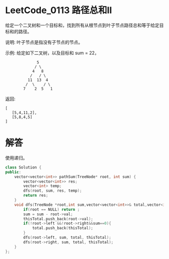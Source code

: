 # LeetCode_0113 路径总和II
给定一个二叉树和一个目标和，找到所有从根节点到叶子节点路径总和等于给定目标和的路径。

说明: 叶子节点是指没有子节点的节点。

示例:
给定如下二叉树，以及目标和 sum = 22，
```
              5
             / \
            4   8
           /   / \
          11  13  4
         /  \    / \
        7    2  5   1
```

返回:
```
[
   [5,4,11,2],
   [5,8,4,5]
]
```

# 解答
使用递归。
```C++
class Solution {
public:
    vector<vector<int>> pathSum(TreeNode* root, int sum) {
        vector<vector<int>> res;
        vector<int> temp;
        dfs(root, sum, res, temp);
        return res;
    }
    void dfs(TreeNode *root,int sum,vector<vector<int>>& total,vector<int> thisTotal) {
        if(root == NULL) return ;
        sum = sum - root->val;
        thisTotal.push_back(root->val);
        if(!root->left &&!root->right&&sum==0){
            total.push_back(thisTotal);
        }
        dfs(root->left, sum, total, thisTotal);
        dfs(root->right, sum, total, thisTotal);
    }
};
```